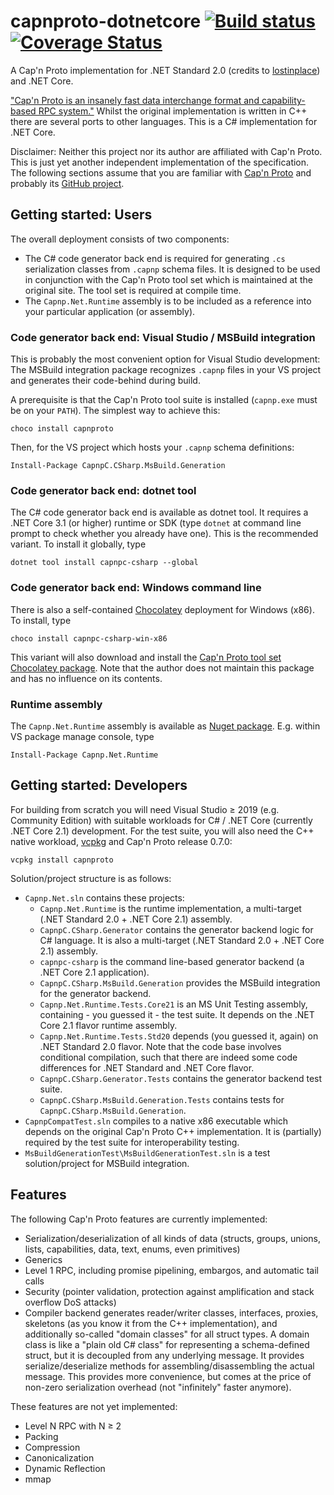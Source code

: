 # capnproto-dotnetcore [![Build status](https://ci.appveyor.com/api/projects/status/tx4jjl2etiqve2xg/branch/master?svg=true)](https://ci.appveyor.com/project/c80k/capnproto-dotnetcore/branch/master) [![Coverage Status](https://coveralls.io/repos/github/c80k/capnproto-dotnetcore/badge.svg)](https://coveralls.io/github/c80k/capnproto-dotnetcore)

A Cap'n Proto implementation for .NET Standard 2.0 (credits to [lostinplace](https://github.com/lostinplace)) and .NET Core.

["Cap'n Proto is an insanely fast data interchange format and capability-based RPC system."](https://capnproto.org/) Whilst the original implementation is written in C++ there are several ports to other languages. This is a C# implementation for .NET Core.

Disclaimer: Neither this project nor its author are affiliated with Cap'n Proto. This is just yet another independent implementation of the specification. The following sections assume that you are familiar with [Cap'n Proto](https://capnproto.org/) and probably its [GitHub project](https://github.com/capnproto/capnproto).

## Getting started: Users

The overall deployment consists of two components:
- The C# code generator back end is required for generating `.cs` serialization classes from `.capnp` schema files. It is designed to be used in conjunction with the Cap'n Proto tool set which is maintained at the original site. The tool set is required at compile time.
- The `Capnp.Net.Runtime` assembly is to be included as a reference into your particular application (or assembly).

### Code generator back end: Visual Studio / MSBuild integration

This is probably the most convenient option for Visual Studio development: The MSBuild integration package recognizes `.capnp` files in your VS project and generates their code-behind during build.

A prerequisite is that the Cap'n Proto tool suite is installed (`capnp.exe` must be on your `PATH`). The simplest way to achieve this:
```
choco install capnproto
```

Then, for the VS project which hosts your `.capnp` schema definitions:

```
Install-Package CapnpC.CSharp.MsBuild.Generation
```

### Code generator back end: dotnet tool

The C# code generator back end is available as dotnet tool. It requires a .NET Core 3.1 (or higher) runtime or SDK (type `dotnet` at command line prompt to check whether you already have one). This is the recommended variant. To install it globally, type

```
dotnet tool install capnpc-csharp --global
```

### Code generator back end: Windows command line

There is also a self-contained [Chocolatey](https://chocolatey.org/) deployment for Windows (x86). To install, type

```
choco install capnpc-csharp-win-x86
```

This variant will also download and install the [Cap'n Proto tool set Chocolatey package](https://www.chocolatey.org/packages/capnproto). Note that the author does not maintain this package and has no influence on its contents.

### Runtime assembly

The `Capnp.Net.Runtime` assembly is available as [Nuget package](https://www.nuget.org/packages?q=Capnp.Net.Runtime). E.g. within VS package manage console, type

```
Install-Package Capnp.Net.Runtime
```

## Getting started: Developers

For building from scratch you will need Visual Studio ≥ 2019 (e.g. Community Edition) with suitable workloads for C# / .NET Core (currently .NET Core 2.1) development. For the test suite, you will also need the C++ native workload, [vcpkg](https://github.com/microsoft/vcpkg) and Cap'n Proto release 0.7.0:

```
vcpkg install capnproto
```

Solution/project structure is as follows:
- `Capnp.Net.sln` contains these projects:
  * `Capnp.Net.Runtime` is the runtime implementation, a multi-target (.NET Standard 2.0 + .NET Core 2.1) assembly.
  * `CapnpC.CSharp.Generator` contains the generator backend logic for C# language. It is also a multi-target (.NET Standard 2.0 + .NET Core 2.1) assembly.
  * `capnpc-csharp` is the command line-based generator backend (a .NET Core 2.1 application).
  * `CapnpC.CSharp.MsBuild.Generation` provides the MSBuild integration for the generator backend.
  * `Capnp.Net.Runtime.Tests.Core21` is an MS Unit Testing assembly, containing - you guessed it - the test suite. It depends on the .NET Core 2.1 flavor runtime assembly.
  * `Capnp.Net.Runtime.Tests.Std20` depends (you guessed it, again) on .NET Standard 2.0 flavor. Note that the code base involves conditional compilation, such that there are indeed some code differences for .NET Standard and .NET Core flavor.
  * `CapnpC.CSharp.Generator.Tests` contains the generator backend test suite.
  * `CapnpC.CSharp.MsBuild.Generation.Tests` contains tests for `CapnpC.CSharp.MsBuild.Generation`.
- `CapnpCompatTest.sln` compiles to a native x86 executable which depends on the original Cap'n Proto C++ implementation. It is (partially) required by the test suite for interoperability testing.
- `MsBuildGenerationTest\MsBuildGenerationTest.sln` is a test solution/project for MSBuild integration.

## Features

The following Cap'n Proto features are currently implemented:
- Serialization/deserialization of all kinds of data (structs, groups, unions, lists, capabilities, data, text, enums, even primitives)
- Generics
- Level 1 RPC, including promise pipelining, embargos, and automatic tail calls
- Security (pointer validation, protection against amplification and stack overflow DoS attacks)
- Compiler backend generates reader/writer classes, interfaces, proxies, skeletons (as you know it from the C++ implementation), and additionally so-called "domain classes" for all struct types. A domain class is like a "plain old C# class" for representing a schema-defined struct, but it is decoupled from any underlying message. It provides serialize/deserialize methods for assembling/disassembling the actual message. This provides more convenience, but comes at the price of non-zero serialization overhead (not "infinitely" faster anymore).

These features are not yet implemented:
- Level N RPC with N ≥ 2
- Packing
- Compression
- Canonicalization
- Dynamic Reflection
- mmap
